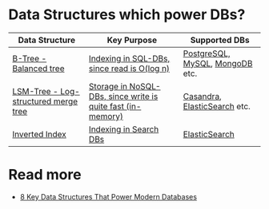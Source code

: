 # Data Structures which power DBs?

| Data Structure                                     | Key Purpose                                                                       | Supported DBs                                                                                                                    |
|----------------------------------------------------|-----------------------------------------------------------------------------------|----------------------------------------------------------------------------------------------------------------------------------|
| [B-Tree - Balanced tree](Indexing/BTree.md)        | [Indexing in SQL-DBs, since read is O(log n)](Indexing/Readme.md)                 | [PostgreSQL, MySQL](../SQL-Databases/Readme.md), [MongoDB](../NoSQL-Databases/MongoDB/Readme.md) etc.                            |
| [LSM-Tree - Log-structured merge tree](LSMTree.md) | [Storage in NoSQL-DBs, since write is quite fast (in-memory)](Indexing/Readme.md) | [Casandra](../NoSQL-Databases/WideColumnDB/ApacheCasandra.md), [ElasticSearch](../Search-Databases/ElasticSearch/Readme.md) etc. |
| [Inverted Index](InvertedIndex.md)                 | [Indexing in Search DBs](../Search-Databases/Readme.md)                           | [ElasticSearch](../Search-Databases/ElasticSearch/Readme.md)                                                                     |

# Read more
- [8 Key Data Structures That Power Modern Databases](https://www.youtube.com/watch?v=W_v05d_2RTo)